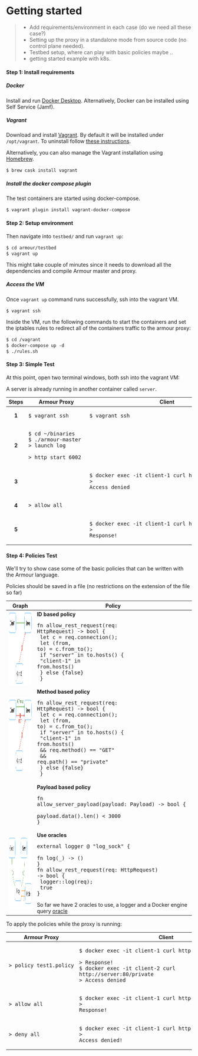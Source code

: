 # Getting started
> - Add requirements/environment in each case (do we need all these case?)
> - Setting up the proxy in a standalone mode from source code (no control plane needed).  
> - Testbed setup, where can play with basic policies maybe ..
> - getting started example with k8s.

####  Step 1: Install requirements
##### Docker

Install and run [Docker Desktop](https://www.docker.com/products/docker-desktop). Alternatively, Docker can be installed using Self Service (Jamf).

##### Vagrant

Download and install [Vagrant](https://www.vagrantup.com/downloads.html). By default it will be installed under `/opt/vagrant`. To uninstall follow [these instructions](https://www.vagrantup.com/docs/installation/uninstallation.html).

Alternatively, you can also manage the Vagrant installation using [Homebrew](https://brew.sh).

```shell
$ brew cask install vagrant
```

##### Install the docker compose plugin
The test containers are started using docker-compose.

    $ vagrant plugin install vagrant-docker-compose

####  Step 2: Setup environment

Then navigate into `testbed/` and run `vagrant up`:

	$ cd armour/testbed
   	$ vagrant up
 
This might take couple of minutes since it needs to download all the dependencies and compile Armour master and proxy.

##### Access the VM
Once `vagrant up` command runs successfully, ssh into the vagrant VM.

	$ vagrant ssh
	
Inside the VM, run the following commands to start the containers and set the iptables rules to redirect all of the containers traffic to the armour proxy:

	$ cd /vagrant
	$ docker-compose up -d
	$ ./rules.sh

####  Step 3: Simple Test	
At this point, open two terminal windows, both ssh into the vagrant VM:

A server is already running in another container called `server`.


| Steps | Armour Proxy | Client  |
|:-------:| ------ | --------- |
|**1**| <pre>$ vagrant ssh </pre>|<pre>$ vagrant ssh </pre>|
|**2**| <pre>$ cd ~/binaries <br>$ ./armour-master <br>> launch log <br>> http start 6002</pre> ||
|**3**|  |<pre>$ docker exec -it client-1 curl http://server:80/ <br>> Access denied </pre>|
|**4**| <pre>> allow all </pre> ||
|**5**|  |<pre>$ docker exec -it client-1 curl http://server:80/ <br>> Response! </pre>|

#### Step 4: Policies Test 
We'll try to show case some of the basic policies that can be written with the Armour language.

Policies should be saved in a file (no restrictions on the extension of the file so far)
 
| Graph | Policy  |
| ------ | --------- |
| <img src="ID-based.png" width="250" height="200">|**ID based policy** <pre>fn allow&#95;rest&#95;request(req: HttpRequest) -> bool { <br>  let c = req.connection(); <br>  let (from, to) = c.from_to(); <br>  if "server" in to.hosts() {<br>    "client-1" in from.hosts() <br>  } else {false}<br> }</pre>|
|<img src="method-based.png" width="250" height="200">|**Method based policy**  <pre>fn allow&#95;rest&#95;request(req: HttpRequest) -> bool { <br>  let c = req.connection(); <br>  let (from, to) = c.from_to(); <br>  if "server" in to.hosts() {<br>    "client-1" in from.hosts() <br>      &#38;&#38; req.method() == "GET" <br>      &#38;&#38; req.path() == "private" <br>  } else {false}<br> }</pre>|
||**Payload based policy** <pre>fn allow&#95;server&#95;payload(payload: Payload) -> bool {<br>  payload.data().len() < 3000 <br>} </pre>|
|<img src="oracle.png" width="250" height="200">|**Use oracles**<pre>external logger @ "log&#95;sock" { <br> fn log(&#95;) -> () <br>} <br>fn allow&#95;rest&#95;request(req: HttpRequest) -> bool {<br>  logger::log(req);<br>  true <br>}</pre> So far we have 2 oracles to use, a logger and a Docker engine query [oracle](../rust/policy-services/docker-query/README.md)|

To apply the policies while the proxy is running: 

| Armour Proxy | Client  |
| ------ | --------- |
| <pre>> policy test1.policy</pre> |<pre>$ docker exec -it client-1 curl http://server:80/private <br>> Response! <br>$ docker exec -it client-2 curl http://server:80/private <br>> Access denied </pre>|
| <pre>> allow all </pre> |<pre>$ docker exec -it client-1 curl http://server:80/ <br>> Response! </pre>|
| <pre>> deny all </pre>|<pre>$ docker exec -it client-1 curl http://server:80/ <br>> Access denied! </pre>|
